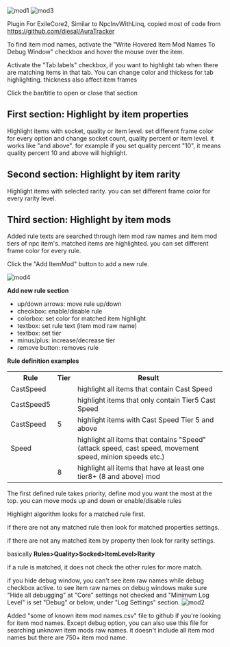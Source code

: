 ![mod1](https://github.com/user-attachments/assets/e6beacbd-4a57-41c6-86bd-76883c775249)
![mod3](https://github.com/user-attachments/assets/0bff9d5a-851e-4bef-95f0-1cfc9e53c2ef)


Plugin For ExileCore2, Similar to NpcInvWithLinq, copied most of code from https://github.com/diesal/AuraTracker <p/>

To find item mod names, activate the "Write Hovered Item Mod Names To Debug Window" checkbox and hover the mouse over the item. <p/>

Activate the "Tab labels" checkbox, if you want to highlight tab when there are matching items in that tab. You can change color and thickess for tab highlighting. thickness also affect item frames<p/>

Click the bar/title to open or close that section<p/>

<h2>First section: Highlight by item properties</h2><p/>
Highlight items with socket, quality or item level. set different frame color for every option and change socket count, quality percent or item level. it works like "and above". for example if you set quality percent "10", it means quality percent 10 and above will highlight.<p/>

<h2>Second section: Highlight by item rarity</h2><p/>
Highlight items with selected rarity. you can set different frame color for every rarity level.<p/>

<h2>Third section: Highlight by item mods</h2><p/>
Added rule texts are searched through item mod raw names and item mod tiers of npc item's. matched items are highlighted. you can set different frame color for every rule.<p/>

Click the "Add ItemMod" button to add a new rule.<p/>
![mod4](https://github.com/user-attachments/assets/1e8d7d5d-51cf-4132-a527-d255fba134bf)
<p/>
<b>Add new rule section</b>
<ul>
  <li>up/down arrows: move rule up/down</li>
  <li>checkbox: enable/disable rule</li>
  <li>colorbox: set color for matched item highlight</li>
  <li>textbox: set rule text (item mod raw name)</li>
  <li>textbox: set tier</li>
  <li>minus/plus: increase/decrease tier</li>
  <li>remove button: removes rule</li>
</ul>
<p/>
<b>Rule definition examples</b><p/>
<table>
  <th>Rule</th>
  <th>Tier</th>
  <th>Result</th>
  <tr>
    <td>CastSpeed</td>
    <td></td>
    <td>highlight all items that contain Cast Speed</td>
  </tr>
  <tr>
    <td>CastSpeed5</td>
    <td></td>
    <td>highlight items that only contain Tier5 Cast Speed</td>
  </tr>
  <tr>
    <td>CastSpeed</td>
    <td>5</td>
    <td>highlight items with Cast Speed ​​Tier 5 and above</td>
  </tr>
  <tr>
    <td>Speed</td>
    <td></td>
    <td>highlight all items that contains "Speed" (attack speed, cast speed, movement speed, minion speeds etc.)</td>
  </tr>
  <tr>
    <td></td>
    <td>8</td>
    <td>highlight all items that have at least one tier8+ (8 and above) mod</td>
  </tr>
</table>
<p/>
The first defined rule takes priority, define mod you want the most at the top. you can move mods up and down or enable/disable rules<p/>
<p/>
Highlight algorithm looks for a matched rule first.<p/>
if there are not any matched rule then look for matched properties settings. <p/>
if there are not any matched item by property then look for rarity settings. <p/>
basically <b>Rules>Quality>Socked>ItemLevel>Rarity</b><p/>
<p/>
if a rule is matched, it does not check the other rules for more match. <p/>


if you hide debug window, you can't see item raw names while debug checkbox active. to see item raw names on debug windows make sure "Hide all debugging" at "Core" settings not checked and "Minimum Log Level" is set "Debug" or below, under "Log Settings" section.
![mod2](https://github.com/user-attachments/assets/92caf70f-694e-4578-9537-6fd6e6ab4d1f)


Added "some of known item mod names.csv" file to github if you're looking for item mod names. Except debug option, you can also use this file for searching unknown item mods raw names. it doesn't include all item mod names but there are 750+ item mod name.
